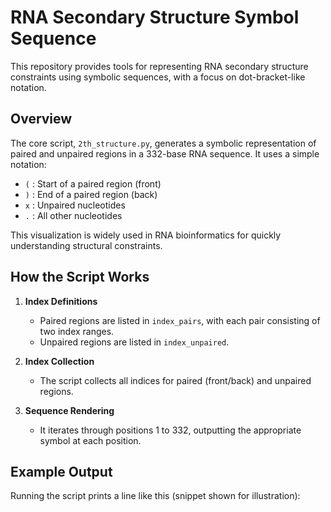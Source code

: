 # RNA Secondary Structure Symbol Sequence

This repository provides tools for representing RNA secondary structure constraints using symbolic sequences, with a focus on dot-bracket-like notation.

## Overview

The core script, `2th_structure.py`, generates a symbolic representation of paired and unpaired regions in a 332-base RNA sequence. It uses a simple notation:

- `(` : Start of a paired region (front)
- `)` : End of a paired region (back)
- `x` : Unpaired nucleotides
- `.` : All other nucleotides

This visualization is widely used in RNA bioinformatics for quickly understanding structural constraints.

## How the Script Works

1. **Index Definitions**
    - Paired regions are listed in `index_pairs`, with each pair consisting of two index ranges.
    - Unpaired regions are listed in `index_unpaired`.

2. **Index Collection**
    - The script collects all indices for paired (front/back) and unpaired regions.

3. **Sequence Rendering**
    - It iterates through positions 1 to 332, outputting the appropriate symbol at each position.

## Example Output

Running the script prints a line like this (snippet shown for illustration):
